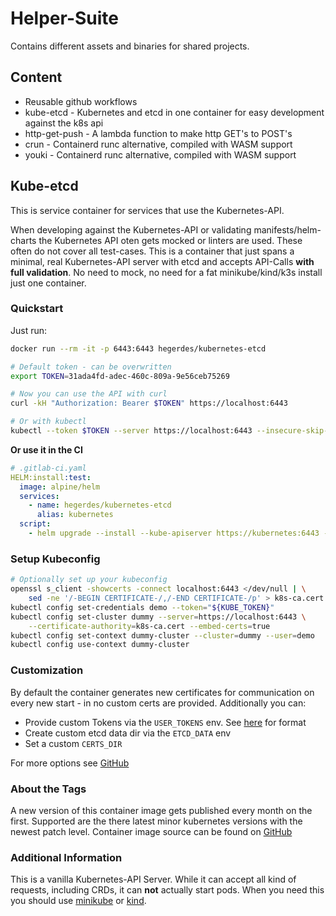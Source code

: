 # Helper-Suite
Contains different assets and binaries for shared projects.

## Content
 * Reusable github workflows
 * kube-etcd - Kubernetes and etcd in one container for easy development against the k8s api
 * http-get-push - A lambda function to make http GET's to POST's
 * crun - Containerd runc alternative, compiled with WASM support
 * youki - Containerd runc alternative, compiled with WASM support

## Kube-etcd

This is service container for services that use the Kubernetes-API.

When developing against the Kubernetes-API or validating manifests/helm-charts the Kubernetes API oten gets mocked or linters are used. These often do not cover all test-cases. This is a container that just spans a minimal, real Kubernetes-API server with etcd and accepts API-Calls **with full validation**.
No need to mock, no need for a fat minikube/kind/k3s install just one container.

### Quickstart
Just run:
```bash
docker run --rm -it -p 6443:6443 hegerdes/kubernetes-etcd

# Default token - can be overwritten
export TOKEN=31ada4fd-adec-460c-809a-9e56ceb75269

# Now you can use the API with curl
curl -kH "Authorization: Bearer $TOKEN" https://localhost:6443

# Or with kubectl
kubectl --token $TOKEN --server https://localhost:6443 --insecure-skip-tls-verify=true get pods
```
**Or use it in the CI**
```yaml
# .gitlab-ci.yaml
HELM:install:test:
  image: alpine/helm
  services:
    - name: hegerdes/kubernetes-etcd
      alias: kubernetes
  script:
    - helm upgrade --install --kube-apiserver https://kubernetes:6443 --kube-token $KUBE_TOKEN --kube-insecure-skip-tls-verify my-release my-repo/my-chart
```

### Setup Kubeconfig
```bash
# Optionally set up your kubeconfig
openssl s_client -showcerts -connect localhost:6443 </dev/null | \
    sed -ne '/-BEGIN CERTIFICATE-/,/-END CERTIFICATE-/p' > k8s-ca.cert
kubectl config set-credentials demo --token="${KUBE_TOKEN}"
kubectl config set-cluster dummy --server=https://localhost:6443 \
    --certificate-authority=k8s-ca.cert --embed-certs=true
kubectl config set-context dummy-cluster --cluster=dummy --user=demo
kubectl config use-context dummy-cluster
```

### Customization
By default the container generates new certificates for communication on every new start - in no custom certs are provided.
Additionally you can:
 * Provide custom Tokens via the `USER_TOKENS` env. See [here](https://kubernetes.io/docs/reference/access-authn-authz/authentication/#static-token-file) for format
 * Create custom etcd data dir via the `ETCD_DATA` env
 * Set a custom `CERTS_DIR`

For more options see [GitHub](https://github.com/hegerdes/helper-suite/blob/main/scripts/kube-start.sh)

### About the Tags
A new version of this container image gets published every month on the first. Supported are the there latest minor kubernetes versions with the newest patch level. Container image source can be found on [GitHub](https://github.com/hegerdes/helper-suite/blob/main/scripts/Dockerfile.kube)

### Additional Information
This is a vanilla Kubernetes-API Server. While it can accept all kind of requests, including CRDs, it can **not** actually start pods. When you need this you should use [minikube](https://minikube.sigs.k8s.io/docs/start/?arch=%2Fwindows%2Fx86-64%2Fstable%2F.exe+download) or [kind](https://kind.sigs.k8s.io/).
